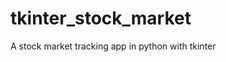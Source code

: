 # tkinter_stock_market

<!--
#groups
Tools

#languages
Python

#frames and libs

-->

A stock market tracking app in python with tkinter
